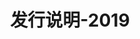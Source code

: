 ﻿---
title: 发行说明-2019
type: docs
weight: 20
url: /zh/net/release-notes-2019/
description: Aspose.3D的发行说明2019年发行。
---
